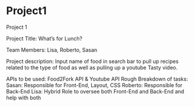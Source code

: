 # Project1

Project 1

Project Title: What’s for Lunch?

Team Members: Lisa, Roberto, Sasan

Project description: Input name of food in search bar to pull up recipes related to the type of food as well as pulling up a youtube Tasty video.

APIs to be used: Food2Fork API & Youtube API
Rough Breakdown of tasks: 
Sasan: Responsible for Front-End, Layout, CSS
Roberto: Responsible for Back-End
Lisa: Hybrid Role to oversee both Front-End and Back-End and help with both 

